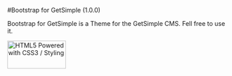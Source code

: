 #Bootstrap for GetSimple (1.0.0)

Bootstrap for GetSimple is a Theme for the GetSimple CMS. Fell free to use it.

<a href="http://www.w3.org/html/logo/">
<img src="http://www.w3.org/html/logo/badge/html5-badge-h-css3.png" width="133" height="64" alt="HTML5 Powered with CSS3 / Styling" title="HTML5 Powered with CSS3 / Styling">
</a>
